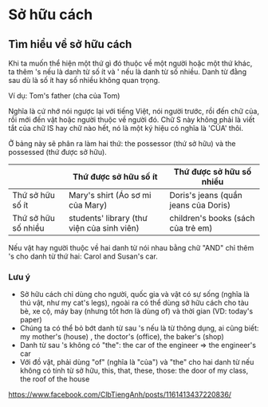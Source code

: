# Sở hữu cách

## Tìm hiểu về sở hữu cách

Khi ta muốn thể hiện một thứ gì đó thuộc về một người hoặc một thứ khác, ta thêm 's nếu là danh từ số ít và ' nếu là danh từ số nhiều. Danh từ đằng sau dù là số ít hay số nhiều không quan trọng.

Ví dụ: Tom's father (cha của Tom)

Nghĩa là cứ nhớ nói ngược lại với tiếng Việt, nói người trước, rồi đến chữ của, rồi mới đến vật hoặc người thuộc về người đó. Chữ S này không phải là viết tắt của chữ IS hay chữ nào hết, nó là một ký hiệu có nghĩa là 'CỦA' thôi.

Ở bảng này sẽ phân ra làm hai thứ: the possessor (thứ sở hữu) và the possessed (thứ được sở hữu).

| | Thứ được sở hữu số ít | Thứ được sở hữu số nhiều |
| --- | --- | --- |
| Thứ sở hữu số ít  | Mary's shirt (Áo sơ mi của Mary) | Doris's jeans (quần jeans của Doris) |
| Thứ sở hữu số nhiều | students' library (thư viện của sinh viên) | children's books (sách của trẻ em) |


Nếu vật hay người thuộc về hai danh từ nói nhau bằng chữ "AND" chỉ thêm 's cho danh từ thứ hai: Carol and Susan's car.

### Lưu ý

- Sở hữu cách chỉ dùng cho người, quốc gia và vật có sự sống (nghĩa là thú vật, như my cat's legs), ngoài ra có thể dùng sở hữu cách cho tàu bè, xe cộ, máy bay (nhưng tốt hơn là dùng of) và thời gian (VD: today's paper)
- Chúng ta có thể bỏ bớt danh từ sau 's nếu là từ thông dụng, ai cũng biết: my mother's (house) , the doctor's (office), the baker's (shop)
- Danh từ sau 's không có "the": the car of the engineer => the engineer's car
- Với đồ vật, phải dùng "of" (nghĩa là "của") và "the" cho hai danh từ nếu không có tính từ sở hữu, this, that, these, those: the door of my class, the roof of the house


https://www.facebook.com/ClbTiengAnh/posts/1161413437220836/